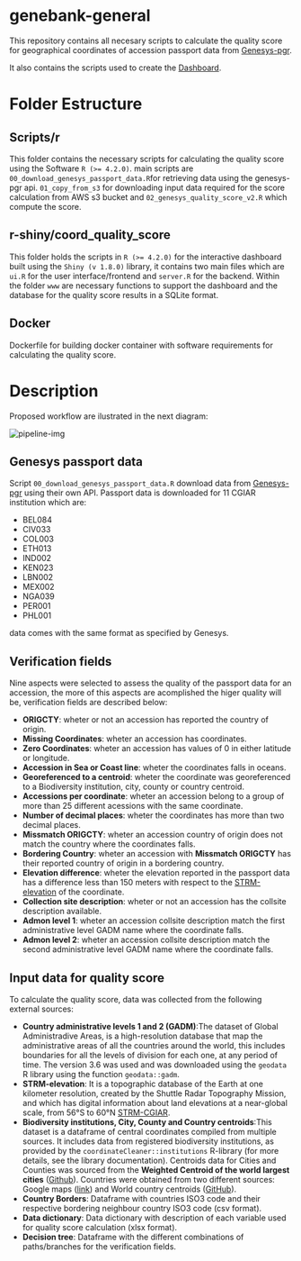 # genebank-general
This repository contains all necesary scripts to calculate the quality score for geographical coordinates of accession passport data from [Genesys-pgr](https://www.genesys-pgr.org).

It also contains the scripts used to create the [Dashboard](https://andres159ciat.shinyapps.io/coord_quality_score/).

# Folder Estructure

## Scripts/r

This folder contains the necessary scripts for calculating the quality score using the Software `R (>= 4.2.0)`. main scripts are `00_download_genesys_passport_data.R`for retrieving data using the genesys-pgr api. `01_copy_from_s3` for downloading input data required for the score calculation from AWS s3 bucket and `02_genesys_quality_score_v2.R` which compute the score.

## r-shiny/coord_quality_score

This folder holds the scripts in `R (>= 4.2.0)` for the interactive dashboard built using the `Shiny (v 1.8.0)` library, it contains two main files which are `ui.R` for the user interface/frontend and `server.R` for the backend. Within the folder `www` are necessary functions to support the dashboard and the database for the quality score results in a SQLite format.

## Docker

Dockerfile for building docker container with software requirements for calculating the quality score.

# Description

Proposed workflow are ilustrated in the next diagram:

![pipeline-img](https://raw.githubusercontent.com/alliance-datascience/genebank-general/blob/dev/images/quality_score_pipeline.png)

## Genesys passport data

Script `00_download_genesys_passport_data.R` download data from [Genesys-pgr](https://www.genesys-pgr.org) using their own API. Passport data is downloaded for 11 CGIAR institution which are:

* BEL084
* CIV033
* COL003
* ETH013
* IND002
* KEN023
* LBN002
* MEX002
* NGA039
* PER001
* PHL001

data comes with the same format as specified by Genesys.

## Verification fields

Nine aspects were selected to assess the quality of the passport data for an accession, the more of this aspects are acomplished the higer quality will be, verification fields are described below:

* **ORIGCTY**: wheter or not an accession has reported the country of origin.
* **Missing Coordinates**: wheter an accession has coordinates.
* **Zero Coordinates**: wheter an accession has values of 0 in either latitude or longitude.
* **Accession in Sea or Coast line**: wheter the coordinates falls in oceans.
* **Georeferenced to a centroid**: wheter the coordinate was georeferenced to a Biodiversity institution, city, county or country centroid.
* **Accessions per coordinate**: wheter an accession belong to a group of more than 25 different acessions with the same coordinate.
* **Number of decimal places**: wheter the coordinates has more than two decimal places.
* **Missmatch ORIGCTY**: wheter an accession country of origin does not match the country where the coordinates falls.
* **Bordering Country**: wheter an accession with **Missmatch ORIGCTY** has their reported country of origin in a bordering country.
* **Elevation difference**: wheter the elevation reported in the passport data has a difference less than 150 meters with respect to the [STRM-elevation](https://srtm.csi.cgiar.org/) of the coordinate.
* **Collection site description**: wheter or not an accession has the collsite description available.
* **Admon level 1**: wheter an accession collsite description match the first administrative level GADM name where the coordinate falls.
* **Admon level 2**: wheter an accession collsite description match the second administrative level GADM name where the coordinate falls.


## Input data for quality score

To calculate the quality score, data was collected from the following external sources:


* **Country administrative levels 1 and 2 (GADM)**:The dataset of Global Administradive Areas, is a high-resolution database that map the administrative areas of all the countries around the world, this includes boundaries for all the levels of division for each one, at any period of time.  The version 3.6 was used and was downloaded using the `geodata` R library using the function `geodata::gadm`.
* **STRM-elevation**: It is a topographic database of the Earth at one kilometer resolution, created by the Shuttle Radar Topography Mission, and which has digital information about land elevations at a near-global scale, from 56°S to 60°N [STRM-CGIAR](https://srtm.csi.cgiar.org/).
* **Biodiversity institutions, City, County and Country centroids**:This dataset is a dataframe of central coordinates compiled from multiple sources.  It includes data from registered biodiversity institutions, as provided by the  `coordinateCleaner::institutions` R-library (for more details, see the library documentation). Centroids data for Cities and Counties was sourced from the **Weighted Centroid of the world largest cities** ([Github](https://gist.github.com/Fil/17fc857c3ce36bf8e21ddefab8bc9af4)). Countries were obtained from two different sources: Google maps ([link](https://developers.google.com/public-data/docs/canonical/countries_csv)) and World country centroids ([GitHub](https://github.com/gavinr/world-countries-centroids/blob/master/dist)). 
* **Country Borders**: Dataframe with countries ISO3 code and their respective bordering neighbour country ISO3 code (csv format).
* **Data dictionary**: Data dictionary with description of each variable used for quality score calculation (xlsx format).
* **Decision tree**: Dataframe with the different combinations of paths/branches for the verification fields. 













